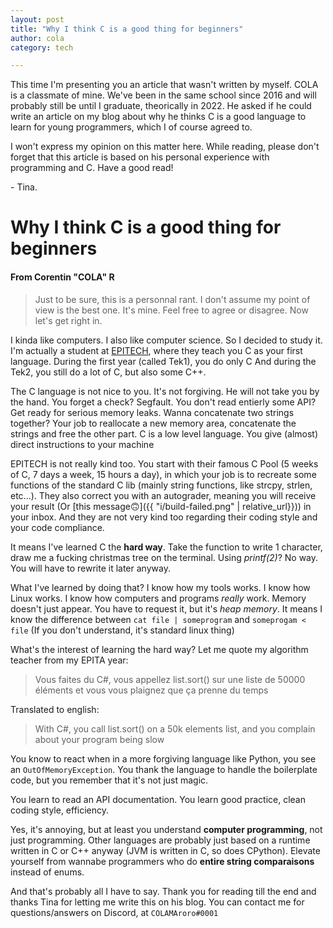 ```yaml
---
layout: post
title: "Why I think C is a good thing for beginners"
author: cola
category: tech

---
```


This time I'm presenting you an article that wasn't written by myself. COLA is
a classmate of mine. We've been in the same school since 2016 and will probably
still be until I graduate, theorically in 2022. He asked if he could write an
article on my blog about why he thinks C is a good language to learn for young
programmers, which I of course agreed to.

I won't express my opinion on this matter here. While reading, please don't
forget that this article is based on his personal experience with programming
and C. Have a good read!

\- Tina.

# Why I think C is a good thing for beginners

#### From Corentin "COLA" R


>Just to be sure, this is a personnal rant.
I don't assume my point of view is the best one. It's mine.
Feel free to agree or disagree. Now let's get right in.


I kinda like computers. I also like computer science. So I decided to study it.
I'm actually a student at [EPITECH](http://epitech.eu), where they teach you C
as your first language. During the first year (called Tek1), you do only C
And during the Tek2, you still do a lot of C, but also some C++.

The C language is not nice to you. It's not forgiving. He will not take you by
the hand. You forget a check? Segfault. You don't read entierly some API?
Get ready for serious memory leaks. Wanna concatenate two strings together?
Your job to reallocate a new memory area, concatenate the strings and free the
other part. C is a low level language. You give (almost) direct instructions
to your machine

EPITECH is not really kind too. You start with their famous C Pool (5 weeks of 
C, 7 days a week, 15 hours a day), in which your job is to recreate some
functions of the standard C lib (mainly string functions, like strcpy, strlen,
etc...). They also correct you with an autograder, meaning you will receive
your result (Or [this message🙃]({{ "i/build-failed.png" | relative_url}})) in
your inbox. And they are not very kind too regarding their coding style and
your code compliance.

It means I've learned C the **hard way**. Take the function to write 1
character, draw me a fucking christmas tree on the terminal. Using *printf(2)*?
No way. You will have to rewrite it later anyway.

What I've learned by doing that? I know how my tools works. I know how Linux
works. I know how computers and programs *really* work. Memory doesn't just
appear. You have to request it, but it's *heap memory*. It means I know
the difference between `cat file | someprogram` and `someprogam < file`
(If you don't understand, it's standard linux thing)

What's the interest of learning the hard way? Let me quote my algorithm teacher
from my EPITA year:
>Vous faites du C#, vous appellez list.sort() sur une liste de 50000 éléments
et vous vous plaignez que ça prenne du temps

Translated to english:
>With C#, you call list.sort() on a 50k elements list, and you complain about
your program being slow

You know to react when in a more forgiving language like Python, you see an
`OutOfMemoryException`. You thank the language to handle the boilerplate code,
but you remember that it's not just magic.

You learn to read an API documentation. You learn good practice, clean
coding style, efficiency.

Yes, it's annoying, but at least you understand **computer programming**, not
just programming. Other languages are probably just based on a runtime written
in C or C++ anyway (JVM is written in C, so does CPython). Elevate yourself
from wannabe programmers who do **entire string comparaisons** instead of
enums.


And that's probably all I have to say. Thank you for reading till the end and
thanks Tina for letting me write this on his blog. You can contact me for
questions/answers on Discord, at `COLAMAroro#0001`
